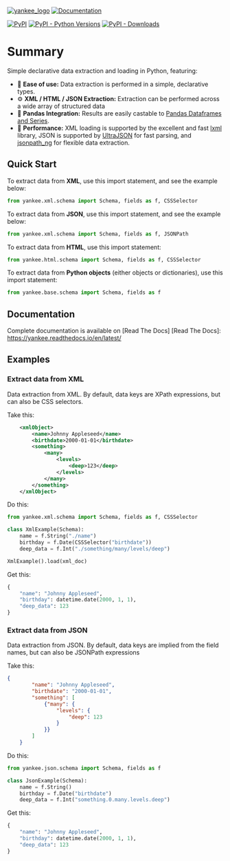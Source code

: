 [![yankee_logo](https://raw.githubusercontent.com/parkerhancock/yankee/master/docs/_static/yankee_logo.svg)](https://patent-client.readthedocs.io)
[![Documentation](https://img.shields.io/readthedocs/yankee/stable)](https://yankee.readthedocs.io/en/stable/)


[![PyPI](https://img.shields.io/pypi/v/yankee?color=blue)](https://pypi.org/project/yankee)
[![PyPI - Python Versions](https://img.shields.io/pypi/pyversions/yankee)](https://pypi.org/project/yankee)
[![PyPI - Downloads](https://img.shields.io/pypi/dm/yankee?color=blue)](https://pypi.org/project/yankee)


# Summary

Simple declarative data extraction and loading in Python, featuring:

- 🍰 **Ease of use:** Data extraction is performed in a simple, declarative types.
- ⚙ **XML / HTML / JSON Extraction:** Extraction can be performed across a wide array of structured data
- 🐼 **Pandas Integration:** Results are easily castable to [Pandas Dataframes and Series][pandas].
- 🚀 **Performance:** XML loading is supported by the excellent and fast [lxml] library, JSON is supported by [UltraJSON][ujson] for fast parsing, and [jsonpath_ng] for flexible data extraction.  

[lxml]: https://lxml.de/
[ujson]:https://github.com/ultrajson/ultrajson
[jsonpath_ng]: https://github.com/h2non/jsonpath-ng
[pandas]: https://pandas.pydata.org/pandas-docs/stable/

## Quick Start

To extract data from **XML**, use this import statement, and see the example below:
```python
from yankee.xml.schema import Schema, fields as f, CSSSelector
```

To extract data from **JSON**, use this import statement, and see the example below:
```python
from yankee.xml.schema import Schema, fields as f, JSONPath
```

To extract data from **HTML**, use this import statement:
```python
from yankee.html.schema import Schema, fields as f, CSSSelector
```

To extract data from **Python objects** (either objects or dictionaries), use this import statement:
```python
from yankee.base.schema import Schema, fields as f
```
<!-- RTD-IGNORE -->
## Documentation

Complete documentation is available on [Read The Docs]
[Read The Docs]: https://yankee.readthedocs.io/en/latest/

<!-- END-RTD-IGNORE -->
## Examples

### Extract data from XML

Data extraction from XML. By default, data keys are XPath expressions, but can also be CSS selectors.

Take this:
```xml
    <xmlObject>
        <name>Johnny Appleseed</name>
        <birthdate>2000-01-01</birthdate>
        <something>
            <many>
                <levels>
                    <deep>123</deep>
                </levels>
            </many>
        </something>
    </xmlObject>
```

Do this:
```python
from yankee.xml.schema import Schema, fields as f, CSSSelector

class XmlExample(Schema):
    name = f.String("./name")
    birthday = f.Date(CSSSelector("birthdate"))
    deep_data = f.Int("./something/many/levels/deep")

XmlExample().load(xml_doc)
```

Get this:
```python
{
    "name": "Johnny Appleseed",
    "birthday": datetime.date(2000, 1, 1),
    "deep_data": 123
}
```

### Extract data from JSON

Data extraction from JSON. By default, data keys are implied from the field names, but can also be JSONPath expressions

Take this:
```json
{
        "name": "Johnny Appleseed",
        "birthdate": "2000-01-01",
        "something": [
            {"many": {
                "levels": {
                    "deep": 123
                }
            }}
        ]
    }
```
Do this:
```python
from yankee.json.schema import Schema, fields as f

class JsonExample(Schema):
    name = f.String()
    birthday = f.Date("birthdate")
    deep_data = f.Int("something.0.many.levels.deep")
```
Get this:
```python
{
    "name": "Johnny Appleseed",
    "birthday": datetime.date(2000, 1, 1),
    "deep_data": 123
}
```


